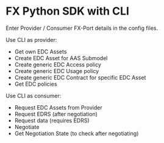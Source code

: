 # FX Python SDK with CLI

Enter Provider / Consumer FX-Port details in the config files.

Use CLI as provider:
- Get own EDC Assets
- Create EDC Asset for AAS Submodel
- Create generic EDC Access policy
- Create generic EDC Usage policy
- Create generic EDC Contract for specific EDC Asset
- Get EDC policies

Use CLI as consumer:
- Request EDC Assets from Provider
- Request EDRS (after negotiation)
- Request data (requires EDRS)
- Negotiate
- Get Negotiation State (to check after negotiating)